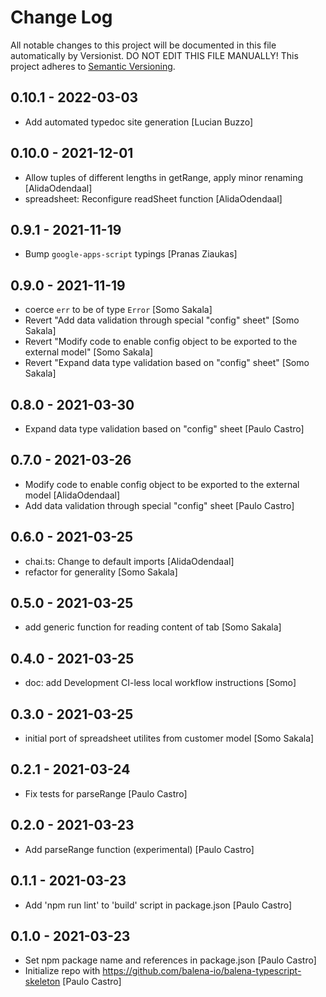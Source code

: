 # Change Log

All notable changes to this project will be documented in this file
automatically by Versionist. DO NOT EDIT THIS FILE MANUALLY!
This project adheres to [Semantic Versioning](http://semver.org/).

## 0.10.1 - 2022-03-03

* Add automated typedoc site generation [Lucian Buzzo]

## 0.10.0 - 2021-12-01

* Allow tuples of different lengths in getRange, apply minor renaming [AlidaOdendaal]
* spreadsheet: Reconfigure readSheet function [AlidaOdendaal]

## 0.9.1 - 2021-11-19

* Bump `google-apps-script` typings [Pranas Ziaukas]

## 0.9.0 - 2021-11-19

* coerce `err` to be of type `Error` [Somo Sakala]
* Revert "Add data validation through special "config" sheet" [Somo Sakala]
* Revert "Modify code to enable config object to be exported to the external model" [Somo Sakala]
* Revert "Expand data type validation based on "config" sheet" [Somo Sakala]

## 0.8.0 - 2021-03-30

* Expand data type validation based on "config" sheet [Paulo Castro]

## 0.7.0 - 2021-03-26

* Modify code to enable config object to be exported to the external model [AlidaOdendaal]
* Add data validation through special "config" sheet [Paulo Castro]

## 0.6.0 - 2021-03-25

* chai.ts: Change to default imports [AlidaOdendaal]
* refactor for generality [Somo Sakala]

## 0.5.0 - 2021-03-25

* add generic function for reading content of tab [Somo Sakala]

## 0.4.0 - 2021-03-25

* doc: add Development CI-less local workflow instructions [Somo]

## 0.3.0 - 2021-03-25

* initial port of spreadsheet utilites from customer model [Somo Sakala]

## 0.2.1 - 2021-03-24

* Fix tests for parseRange [Paulo Castro]

## 0.2.0 - 2021-03-23

* Add parseRange function (experimental) [Paulo Castro]

## 0.1.1 - 2021-03-23

* Add 'npm run lint' to 'build' script in package.json [Paulo Castro]

## 0.1.0 - 2021-03-23

* Set npm package name and references in package.json [Paulo Castro]
* Initialize repo with https://github.com/balena-io/balena-typescript-skeleton [Paulo Castro]
